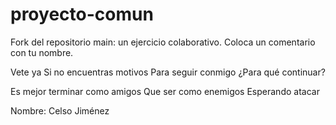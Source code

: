 # proyecto-comun
Fork del repositorio main: un ejercicio colaborativo.
Coloca un comentario con tu nombre.

Vete ya
Si no encuentras motivos
Para seguir conmigo
¿Para qué continuar?

Es mejor terminar como amigos
Que ser como enemigos
Esperando atacar

Nombre: Celso Jiménez
